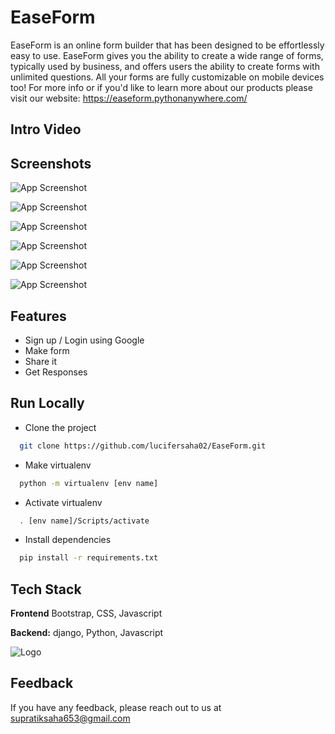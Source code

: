 
# EaseForm


EaseForm is an online form builder that has been designed to be effortlessly easy to use.
EaseForm gives you the ability to create a wide range of forms, typically used by business, and offers  users the ability to create  forms with unlimited questions.
All your forms are fully customizable on mobile devices too!
For more info or if you'd like to learn more about our products please visit our website: https://easeform.pythonanywhere.com/
## Intro Video



## Screenshots


![App Screenshot](https://i.imgur.com/06othce.png)


![App Screenshot](https://i.imgur.com/b9y8yLl.png)


![App Screenshot](https://i.imgur.com/g0Ev7wG.png)


![App Screenshot](https://i.imgur.com/56HSSo2.png)

![App Screenshot](https://i.imgur.com/o8IBLas.png)

![App Screenshot](https://i.imgur.com/NhRDsCB.png)







  
## Features

- Sign up / Login using Google 
- Make form
- Share it
- Get Responses





  
## Run Locally

- Clone the project

```bash
  git clone https://github.com/lucifersaha02/EaseForm.git
```


- Make virtualenv

```bash
  python -m virtualenv [env name]
```
- Activate virtualenv

```bash
  . [env name]/Scripts/activate
```

- Install dependencies

```bash
  pip install -r requirements.txt
```





  
## Tech Stack


**Frontend** Bootstrap, CSS, Javascript

**Backend:** django, Python, Javascript
  
![Logo](https://i.imgur.com/xe0Du2q.png)

    
## Feedback

If you have any feedback, please reach out to us at supratiksaha653@gmail.com

  
